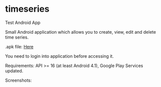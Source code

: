 # timeseries
Test Android App

Small Android application which allows you to create, view, edit and delete time series.

.apk file: [Here](timeseries.apk)

You need to login into application before accessing it.

Requirements: API >= 16 (at least Android 4.1), Google Play Services updated.

Screenshots:

